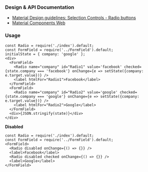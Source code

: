 ### Design & API Documentation

- [Material Design guidelines: Selection Controls - Radio buttons](https://material.io/guidelines/components/selection-controls.html#selection-controls-radio-button)
- [Material Components Web](https://material.io/components/web/catalog/input-controls/radio-buttons/)

### Usage

```
const Radio = require('./index').default;
const FormField = require('../FormField').default;
initialState = { company: 'google' };
<div>
  <FormField>
    <Radio name="company" id="Radio1" value='facebook' checked={state.company === 'facebook'} onChange={e => setState({company: e.target.value})} />
    <label htmlFor="Radio1">Facebook</label>
  </FormField>
  <FormField>
    <Radio name="company" id="Radio2" value='google' checked={state.company === 'google'} onChange={e => setState({company: e.target.value})} />
    <label htmlFor="Radio2">Google</label>
  </FormField>
  <div>{JSON.stringify(state)}</div>
</div>
```

**Disabled**

```
const Radio = require('./index').default;
const FormField = require('../FormField').default;
<FormField>
  <Radio disabled onChange={() => {}} />
  <label>Facebook</label>
  <Radio disabled checked onChange={() => {}} />
  <label>Google</label>
</FormField>
```

